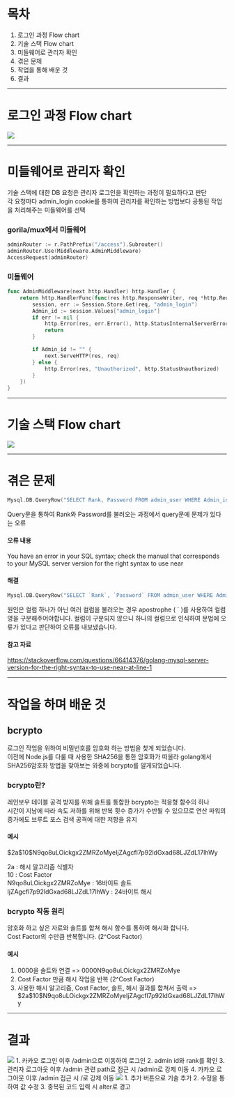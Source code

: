 # 목차
1. 로그인 과정 Flow chart
2. 기술 스택 Flow chart
3. 미들웨어로 관리자 확인 
4. 겪은 문제
5. 작업을 통해 배운 것
6. 결과

-----

# 로그인 과정 Flow chart

<img src="/assests/Pasted image 20231215123419.png">

-----

# 미들웨어로 관리자 확인

기술 스택에 대한 DB 요청은 관리자 로그인을 확인하는 과정이 필요하다고 판단   
각 요청마다 admin_login cookie를 통하여 관리자를 확인하는 방법보다 공통된 작업을 처리해주는 미들웨어를 선택

### gorila/mux에서 미들웨어
```go
adminRouter := r.PathPrefix("/access").Subrouter()
adminRouter.Use(Middleware.AdminMiddleware)
AccessRequest(adminRouter)   
```

### 미들웨어
```go
func AdminMiddleware(next http.Handler) http.Handler {
	return http.HandlerFunc(func(res http.ResponseWriter, req *http.Request) {
		session, err := Session.Store.Get(req, "admin_login")
		Admin_id := session.Values["admin_login"]
		if err != nil {
			http.Error(res, err.Error(), http.StatusInternalServerError)
			return
		}

		if Admin_id != "" {
			next.ServeHTTP(res, req)
		} else {
			http.Error(res, "Unauthorized", http.StatusUnauthorized)
		}
	})
}
```

-----

# 기술 스택 Flow chart

<img src="/assests/Pasted image 20231217001916.png">

-----

# 겪은 문제

```go
Mysql.DB.QueryRow("SELECT Rank, Password FROM admin_user WHERE Admin_id = ?", UserID).Scan(&Rank, &Password)
```
Query문을 통하여 Rank와 Password를 불러오는 과정에서 query문에 문제가 있다는 오류

#### 오류 내용
You have an error in your SQL syntax; check the manual that corresponds to your MySQL server version for the right syntax to use near

#### 해결
```go
Mysql.DB.QueryRow("SELECT `Rank`, `Password` FROM admin_user WHERE Admin_id = ?", UserID).Scan(&Rank, &Password)
```
원인은 컬럼 하나가 아닌 여러 컬럼을 불러오는 경우 apostrophe ( ` )를 사용하여 컬럼 명을 구분해주어야합니다.
컬럼이 구분되지 않으니 하나의 컬럼으로 인식하여 문법에 오류가 있다고 판단하여 오류를 내보냈습니다.


#### 참고 자료
https://stackoverflow.com/questions/66414376/golang-mysql-server-version-for-the-right-syntax-to-use-near-at-line-1

-----

# 작업을 하며 배운 것

## bcrypto
로그인 작업을 위하여 비밀번호를 암호화 하는 방법을 찾게 되었습니다.   
이전에 Node.js를 다룰 때 사용한 SHA256을 통한 암호화가 떠올라 golang에서 SHA256암호화 방법을 찾아보는 와중에 bcrypto를 알게되었습니다.
### bcrypto란?
레인보우 테이블 공격 방지를 위해 솔트를 통합한 bcrypto는 적응형 함수의 하나   
시간이 지남에 따라 속도 저하를 위해 반복 횟수 증가가 수반될 수 있으므로 연산 파워의 증가에도 브루트 포스 검색 공격에 대한 저항을 유지

#### 예시

$2a\$10\$N9qo8uLOickgx2ZMRZoMyeIjZAgcfl7p92ldGxad68LJZdL17lhWy

2a : 해시 알고리즘 식별자   
10 : Cost Factor   
N9qo8uLOickgx2ZMRZoMye : 16바이트 솔트   
IjZAgcfl7p92ldGxad68LJZdL17lhWy : 24바이트 해시   

### bcrypto 작동 원리

암호화 하고 싶은 자료와 솔트를 합쳐 해시 함수를 통하여 해시화 합니다.   
Cost Factor의 수만큼 반복합니다. (2^Cost Factor)

#### 예시
1. 0000을 솔트와 연결 => 0000N9qo8uLOickgx2ZMRZoMye
2. Cost Factor 만큼 해시 작업을 반복 (2^Cost Factor)
3. 사용한 해시 알고리즘, Cost Factor, 솔트, 해시 결과를 합쳐서 출력 => $2a\$10\$N9qo8uLOickgx2ZMRZoMyeIjZAgcfl7p92ldGxad68LJZdL17lhWy

-----

# 결과

<img src="/assests/ezgif.com-video-to-gif-converted (1).gif">
1. 카카오 로그인 이후 /admin으로 이동하여 로그인
2. admin id와 rank를 확인
3. 관리자 로그아웃 이후 /admin 관련 path로 접근 시 /admin로 강제 이동
4. 카카오 로그아웃 이후 /admin 접근 시 /로 강제 이동

<img src="/assests/ezgif.com-video-to-gif-converted (2).gif">
1. 추가 버튼으로 기술 추가
2. 수정을 통하여 값 수정
3. 중복된 코드 입력 시 alter로 경고